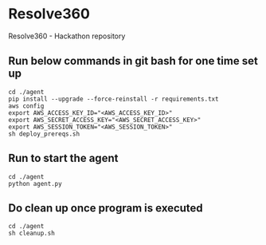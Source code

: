 # Resolve360
Resolve360 - Hackathon repository

## Run below commands in git bash for one time set up
```
cd ./agent
pip install --upgrade --force-reinstall -r requirements.txt
aws config
export AWS_ACCESS_KEY_ID="<AWS_ACCESS_KEY_ID>"
export AWS_SECRET_ACCESS_KEY="<AWS_SECRET_ACCESS_KEY>"
export AWS_SESSION_TOKEN="<AWS_SESSION_TOKEN>"
sh deploy_prereqs.sh
```

## Run to start the agent
```
cd ./agent
python agent.py
```

## Do clean up once program is executed
```
cd ./agent
sh cleanup.sh
```
